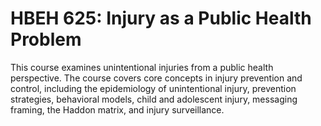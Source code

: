 # HBEH 625: Injury as a Public Health Problem

This course examines unintentional injuries from a public health perspective. The course covers core concepts in injury prevention and control, including the epidemiology of unintentional injury, prevention strategies, behavioral models, child and adolescent injury, messaging framing, the Haddon matrix, and injury surveillance.